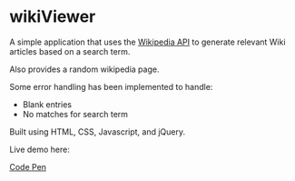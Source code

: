 # wikiViewer

A simple application that uses the [Wikipedia API](https://www.mediawiki.org/wiki/API:Main_page) to generate relevant Wiki articles based on a search term.

Also provides a random wikipedia page.

Some error handling has been implemented to handle:
* Blank entries
* No matches for search term

Built using HTML, CSS, Javascript, and jQuery.

Live demo here: 

[Code Pen](http://codepen.io/MCatha/full/MbXxwb/)
